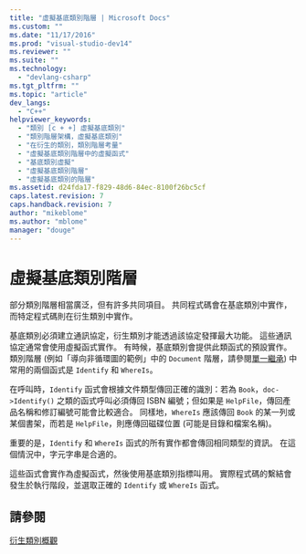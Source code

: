 ```yaml
---
title: "虛擬基底類別階層 | Microsoft Docs"
ms.custom: ""
ms.date: "11/17/2016"
ms.prod: "visual-studio-dev14"
ms.reviewer: ""
ms.suite: ""
ms.technology: 
  - "devlang-csharp"
ms.tgt_pltfrm: ""
ms.topic: "article"
dev_langs: 
  - "C++"
helpviewer_keywords: 
  - "類別 [c + +] 虛擬基底類別"
  - "類別階層架構，虛擬基底類別"
  - "在衍生的類別，類別階層考量"
  - "虛擬基底類別階層中的虛擬函式"
  - "基底類別虛擬"
  - "虛擬基底類別階層"
  - "虛擬基底類別的階層"
ms.assetid: d24fda17-f829-48d6-84ec-8100f26bc5cf
caps.latest.revision: 7
caps.handback.revision: 7
author: "mikeblome"
ms.author: "mblome"
manager: "douge"
---
```

# 虛擬基底類別階層
部分類別階層相當廣泛，但有許多共同項目。 共同程式碼會在基底類別中實作，而特定程式碼則在衍生類別中實作。  
  
 基底類別必須建立通訊協定，衍生類別才能透過該協定發揮最大功能。 這些通訊協定通常會使用虛擬函式實作。 有時候，基底類別會提供此類函式的預設實作。 類別階層 \(例如「導向非循環圖的範例」中的 `Document` 階層，請參閱[單一繼承](/visual-cpp/cpp/single-inheritance)\) 中常用的兩個函式是 `Identify` 和 `WhereIs`。  
  
 在呼叫時，`Identify` 函式會根據文件類型傳回正確的識別：若為 `Book`，`doc->Identify()` 之類的函式呼叫必須傳回 ISBN 編號；但如果是 `HelpFile`，傳回產品名稱和修訂編號可能會比較適合。 同樣地，`WhereIs` 應該傳回 `Book` 的某一列或某個書架，而若是 `HelpFile`，則應傳回磁碟位置 \(可能是目錄和檔案名稱\)。  
  
 重要的是，`Identify` 和 `WhereIs` 函式的所有實作都會傳回相同類型的資訊。 在這個情況中，字元字串是合適的。  
  
 這些函式會實作為虛擬函式，然後使用基底類別指標叫用。 實際程式碼的繫結會發生於執行階段，並選取正確的 `Identify` 或 `WhereIs` 函式。  
  
## 請參閱  
 [衍生類別概觀](../misc/overview-of-derived-classes.md)